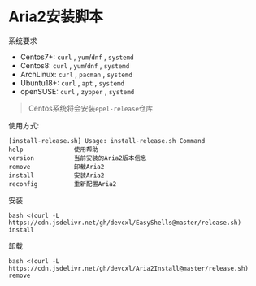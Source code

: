 # Aria2安装脚本

系统要求
* Centos7+: `curl` , `yum`/`dnf` , `systemd`
* Centos8: `curl` , `yum`/`dnf` , `systemd`
* ArchLinux: `curl` , `pacman` , `systemd`
* Ubuntu18+: `curl` , `apt` , `systemd`
* openSUSE: `curl` , `zypper` , `systemd`

> Centos系统将会安装`epel-release`仓库

使用方式:

```
[install-release.sh] Usage: install-release.sh Command
help              使用帮助
version           当前安装的Aria2版本信息
remove            卸载Aria2
install           安装Aria2
reconfig          重新配置Aria2
```

安装

`bash <(curl -L https://cdn.jsdelivr.net/gh/devcxl/EasyShells@master/release.sh) install`

卸载

`bash <(curl -L https://cdn.jsdelivr.net/gh/devcxl/Aria2Install@master/release.sh) remove`

